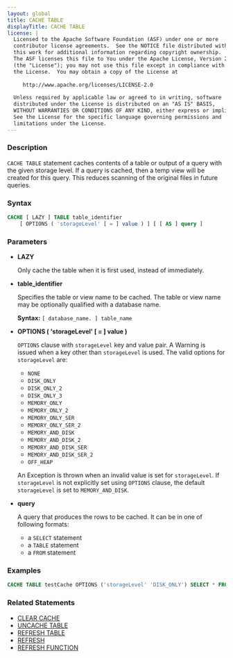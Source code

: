```yaml
---
layout: global
title: CACHE TABLE
displayTitle: CACHE TABLE
license: |
  Licensed to the Apache Software Foundation (ASF) under one or more
  contributor license agreements.  See the NOTICE file distributed with
  this work for additional information regarding copyright ownership.
  The ASF licenses this file to You under the Apache License, Version 2.0
  (the "License"); you may not use this file except in compliance with
  the License.  You may obtain a copy of the License at
 
     http://www.apache.org/licenses/LICENSE-2.0
 
  Unless required by applicable law or agreed to in writing, software
  distributed under the License is distributed on an "AS IS" BASIS,
  WITHOUT WARRANTIES OR CONDITIONS OF ANY KIND, either express or implied.
  See the License for the specific language governing permissions and
  limitations under the License.
---
```


### Description

`CACHE TABLE` statement caches contents of a table or output of a query with the given storage level. If a query is cached, then a temp view will be created for this query.
This reduces scanning of the original files in future queries. 

### Syntax

```sql
CACHE [ LAZY ] TABLE table_identifier
    [ OPTIONS ( 'storageLevel' [ = ] value ) ] [ [ AS ] query ]
```

### Parameters

* **LAZY**

    Only cache the table when it is first used, instead of immediately.

* **table_identifier**

    Specifies the table or view name to be cached. The table or view name may be optionally qualified with a database name.

    **Syntax:** `[ database_name. ] table_name`

* **OPTIONS ( 'storageLevel' [ = ] value )**

    `OPTIONS` clause with `storageLevel` key and value pair. A Warning is issued when a key other than `storageLevel` is used. The valid options for `storageLevel` are:
     * `NONE`
     * `DISK_ONLY`
     * `DISK_ONLY_2`
     * `DISK_ONLY_3`
     * `MEMORY_ONLY`
     * `MEMORY_ONLY_2`
     * `MEMORY_ONLY_SER`
     * `MEMORY_ONLY_SER_2`
     * `MEMORY_AND_DISK`
     * `MEMORY_AND_DISK_2`
     * `MEMORY_AND_DISK_SER`
     * `MEMORY_AND_DISK_SER_2`
     * `OFF_HEAP`

    An Exception is thrown when an invalid value is set for `storageLevel`. If `storageLevel` is not explicitly set using `OPTIONS` clause, the default `storageLevel` is set to `MEMORY_AND_DISK`.

* **query**

    A query that produces the rows to be cached. It can be in one of following formats:
    * a `SELECT` statement
    * a `TABLE` statement
    * a `FROM` statement

### Examples

```sql
CACHE TABLE testCache OPTIONS ('storageLevel' 'DISK_ONLY') SELECT * FROM testData;
```

### Related Statements

* [CLEAR CACHE](sql-ref-syntax-aux-cache-clear-cache.html)
* [UNCACHE TABLE](sql-ref-syntax-aux-cache-uncache-table.html)
* [REFRESH TABLE](sql-ref-syntax-aux-cache-refresh-table.html)
* [REFRESH](sql-ref-syntax-aux-cache-refresh.html)
* [REFRESH FUNCTION](sql-ref-syntax-aux-cache-refresh-function.html)